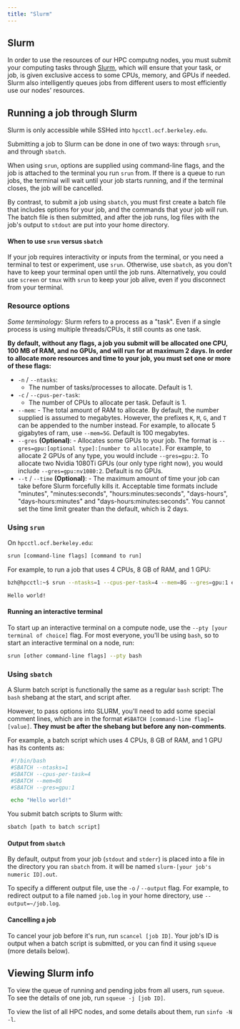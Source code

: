 ```yaml
---
title: "Slurm"
---
```


## Slurm

In order to use the resources of our HPC computng nodes, you must submit your
computing tasks through [Slurm][slurm], which will ensure that your task, or
job, is given exclusive access to some CPUs, memory, and GPUs if needed. Slurm
also intelligently queues jobs from different users to most efficiently use our
nodes' resources.

## Running a job through Slurm

Slurm is only accessible while SSHed into `hpcctl.ocf.berkeley.edu`.

Submitting a job to Slurm can be done in one of two ways: through `srun`, and
through `sbatch`.

When using `srun`, options are supplied using command-line flags, and the job
is attached to the terminal you run `srun` from. If there is a queue to run
jobs, the terminal will wait until your job starts running, and if the terminal
closes, the job will be cancelled.

By contrast, to submit a job using `sbatch`, you must first create a batch file
that includes options for your job, and the commands that your job will run.
The batch file is then submitted, and after the job runs, log files with the
job's output to `stdout` are put into your home directory.

#### When to use `srun` versus `sbatch`

If your job requires interactivity or inputs from the terminal, or you need a
terminal to test or experiment, use `srun`. Otherwise, use `sbatch`, as you
don't have to keep your terminal open until the job runs.
Alternatively, you could use `screen` or `tmux` with `srun` to keep your
job alive, even if you disconnect from your terminal.

### Resource options

_Some terminology:_ Slurm refers to a process as a "task". Even if a single
process is using multiple threads/CPUs, it still counts as one task.

**By default, without any flags, a job you submit will be allocated one CPU,
100 MB of RAM, and no GPUs, and will run for at maximum 2 days. In order to
allocate more resources and time to your job, you must set one or more of these
flags:**

- `-n` / `--ntasks`:
  - The number of tasks/processes to allocate. Default is 1.
- `-c` / `--cpus-per-task`:
  - The number of CPUs to allocate per task. Default is 1.
- `--mem`: - The total amount of RAM to allocate. By default, the number supplied is
  assumed to megabytes. However, the prefixes `K`, `M`, `G`, and `T` can be
  appended to the number instead. For example, to allocate 5 gigabytes of ram,
  use `--mem=5G`. Default is 100 megabytes.
- `--gres` **(Optional)**: - Allocates some GPUs to your job. The format is `--gres=gpu:[optional type]:[number to allocate]`. For example, to allocate 2 GPUs of any type, you
  would include `--gres=gpu:2`. To allocate two Nvidia 1080Ti GPUs (our only type
  right now), you would include `--gres=gpu:nv1080:2`. Default is no GPUs.
- `--t` / `--time` **(Optional)**: - The maximum amount of time your job can take before Slurm forcefully
  kills it. Acceptable time formats include "minutes", "minutes:seconds",
  "hours:minutes:seconds", "days-hours", "days-hours:minutes" and
  "days-hours:minutes:seconds". You cannot set the time limit greater than the
  default, which is 2 days.

### Using `srun`

On `hpcctl.ocf.berkeley.edu`:

```bash
srun [command-line flags] [command to run]
```

For example, to run a job that uses 4 CPUs, 8 GB of RAM, and 1 GPU:

```bash
bzh@hpcctl:~$ srun --ntasks=1 --cpus-per-task=4 --mem=8G --gres=gpu:1 echo "Hello world!"

Hello world!
```

#### Running an interactive terminal

To start up an interactive terminal on a compute node, use the `--pty [your terminal of choice]` flag. For most everyone, you'll be using `bash`, so to
start an interactive terminal on a node, run:

```bash
srun [other command-line flags] --pty bash
```

### Using `sbatch`

A Slurm batch script is functionally the same as a regular `bash` script: The
`bash` shebang at the start, and script after.

However, to pass options into SLURM, you'll need to add some special comment
lines, which are in the format `#SBATCH [command-line flag]=[value]`. **They
must be after the shebang but before any non-comments**.

For example, a batch script which uses 4 CPUs, 8 GB of RAM, and 1 GPU has its
contents as:

```bash
 #!/bin/bash
 #SBATCH --ntasks=1
 #SBATCH --cpus-per-task=4
 #SBATCH --mem=8G
 #SBATCH --gres=gpu:1

 echo "Hello world!"
```

You submit batch scripts to Slurm with:

```bash
sbatch [path to batch script]
```

#### Output from `sbatch`

By default, output from your job (`stdout` and `stderr`) is placed into a file
in the directory you ran `sbatch` from. it will be named `slurm-[your job's numeric ID].out`.

To specify a different output file, use the `-o` / `--output` flag. For
example, to redirect output to a file named `job.log` in your home directory,
use `--output=~/job.log`.

#### Cancelling a job

To cancel your job before it's run, run `scancel [job ID]`. Your job's ID is
output when a batch script is submitted, or you can find it using `squeue`
(more details below).

## Viewing Slurm info

To view the queue of running and pending jobs from all users, run `squeue`. To
see the details of one job, run `squeue -j [job ID]`.

To view the list of all HPC nodes, and some details about them, run `sinfo -N -l`.

[slurm]: https://slurm.schedmd.com/

